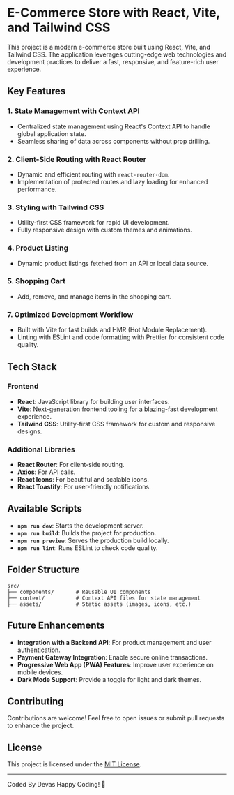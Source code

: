 # E-Commerce Store with React, Vite, and Tailwind CSS

This project is a modern e-commerce store built using React, Vite, and Tailwind CSS. The application leverages cutting-edge web technologies and development practices to deliver a fast, responsive, and feature-rich user experience. 

## Key Features

### 1. **State Management with Context API**
   - Centralized state management using React's Context API to handle global application state.
   - Seamless sharing of data across components without prop drilling.

### 2. **Client-Side Routing with React Router**
   - Dynamic and efficient routing with `react-router-dom`.
   - Implementation of protected routes and lazy loading for enhanced performance.

### 3. **Styling with Tailwind CSS**
   - Utility-first CSS framework for rapid UI development.
   - Fully responsive design with custom themes and animations.

### 4. **Product Listing**
   - Dynamic product listings fetched from an API or local data source.
   <!-- - Advanced filtering options for categories, price ranges, and ratings. -->

### 5. **Shopping Cart**
   - Add, remove, and manage items in the shopping cart.
   <!-- - Persistent cart and wishlist state using local storage. -->

<!-- ### 6. **User Authentication**
   - Login and registration functionality.
   - Protected user dashboard and checkout flow. -->

### 7. **Optimized Development Workflow**
   - Built with Vite for fast builds and HMR (Hot Module Replacement).
   - Linting with ESLint and code formatting with Prettier for consistent code quality.

## Tech Stack

### Frontend
- **React**: JavaScript library for building user interfaces.
- **Vite**: Next-generation frontend tooling for a blazing-fast development experience.
- **Tailwind CSS**: Utility-first CSS framework for custom and responsive designs.

### Additional Libraries
- **React Router**: For client-side routing.
- **Axios**: For API calls.
- **React Icons**: For beautiful and scalable icons.
- **React Toastify**: For user-friendly notifications.

## Available Scripts

- **`npm run dev`**: Starts the development server.
- **`npm run build`**: Builds the project for production.
- **`npm run preview`**: Serves the production build locally.
- **`npm run lint`**: Runs ESLint to check code quality.

## Folder Structure

```
src/
├── components/       # Reusable UI components
├── context/          # Context API files for state management
├── assets/           # Static assets (images, icons, etc.)
```

## Future Enhancements

- **Integration with a Backend API**: For product management and user authentication.
- **Payment Gateway Integration**: Enable secure online transactions.
- **Progressive Web App (PWA) Features**: Improve user experience on mobile devices.
- **Dark Mode Support**: Provide a toggle for light and dark themes.

## Contributing

Contributions are welcome! Feel free to open issues or submit pull requests to enhance the project.

## License

This project is licensed under the [MIT License](LICENSE).

---

Coded By Devas
Happy Coding! 🎉
